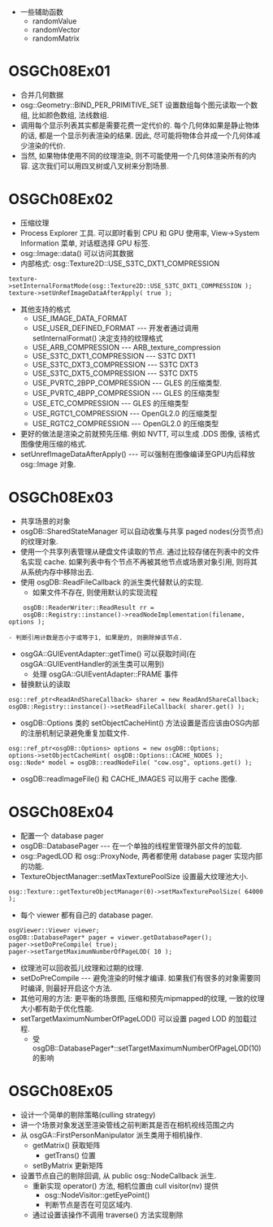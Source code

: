 * 一些辅助函数
    - randomValue
    - randomVector
    - randomMatrix
# OSGCh08Ex01
* 合并几何数据
* osg::Geometry::BIND_PER_PRIMITIVE_SET 设置数组每个图元读取一个数组, 比如颜色数组, 法线数组.
* 调用每个显示列表其实都是需要花费一定代价的. 每个几何体如果是静止物体的话, 都是一个显示列表渲染的结果. 因此, 尽可能将物体合并成一个几何体减少渲染的代价.
* 当然, 如果物体使用不同的纹理渲染, 则不可能使用一个几何体渲染所有的内容. 这次我们可以用四叉树或八叉树来分割场景.

# OSGCh08Ex02
* 压缩纹理
* Process Explorer 工具. 可以即时看到 CPU 和 GPU 使用率, View->System Information 菜单, 对话框选择 GPU 标签.
* osg::Image::data() 可以访问其数据
* 内部格式: osg::Texture2D::USE_S3TC_DXT1_COMPRESSION
```
texture->setInternalFormatMode(osg::Texture2D::USE_S3TC_DXT1_COMPRESSION );
texture->setUnRefImageDataAfterApply( true );
```
* 其他支持的格式
    - USE_IMAGE_DATA_FORMAT
    - USE_USER_DEFINED_FORMAT --- 开发者通过调用 setInternalFormat() 决定支持的纹理格式
    - USE_ARB_COMPRESSION --- ARB_texture_compression
    - USE_S3TC_DXT1_COMPRESSION ---  S3TC DXT1
    - USE_S3TC_DXT3_COMPRESSION ---  S3TC DXT3
    - USE_S3TC_DXT5_COMPRESSION ---  S3TC DXT5
    - USE_PVRTC_2BPP_COMPRESSION --- GLES 的压缩类型.
    - USE_PVRTC_4BPP_COMPRESSION --- GLES 的压缩类型
    - USE_ETC_COMPRESSION --- GLES 的压缩类型
    - USE_RGTC1_COMPRESSION --- OpenGL2.0 的压缩类型
    - USE_RGTC2_COMPRESSION --- OpenGL2.0 的压缩类型
* 更好的做法是渲染之前就预先压缩. 例如 NVTT, 可以生成 .DDS 图像, 该格式图像使用压缩的格式.
* setUnrefImageDataAfterApply() --- 可以强制在图像编译至GPU内后释放 osg::Image 对象.

# OSGCh08Ex03
* 共享场景的对象
* osgDB::SharedStateManager 可以自动收集与共享 paged nodes(分页节点)的纹理对象.
* 使用一个共享列表管理从硬盘文件读取的节点. 通过比较存储在列表中的文件名实现 cache. 如果列表中有个节点不再被其他节点或场景对象引用, 则将其从系统内存中移除出去.
* 使用 osgDB::ReadFileCallback 的派生类代替默认的实现.
    - 如果文件不存在, 则使用默认的实现流程
```
    osgDB::ReaderWriter::ReadResult rr = 
    osgDB::Registry::instance()->readNodeImplementation(filename, options );
```
    - 判断引用计数是否小于或等于1, 如果是的, 则删除掉该节点.
* osgGA::GUIEventAdapter::getTime() 可以获取时间(在osgGA::GUIEventHandler的派生类可以用到)
    - 处理 osgGA::GUIEventAdapter::FRAME 事件
* 替换默认的读取
```
osg::ref_ptr<ReadAndShareCallback> sharer = new ReadAndShareCallback;
osgDB::Registry::instance()->setReadFileCallback( sharer.get() );
```
* osgDB::Options 类的 setObjectCacheHint() 方法设置是否应该由OSG内部的注册机制记录避免重复加载文件.
```
osg::ref_ptr<osgDB::Options> options = new osgDB::Options;
options->setObjectCacheHint( osgDB::Options::CACHE_NODES );
osg::Node* model = osgDB::readNodeFile( "cow.osg", options.get() );
```
* osgDB::readImageFile() 和 CACHE_IMAGES 可以用于 cache 图像.

# OSGCh08Ex04
* 配置一个 database pager
* osgDB::DatabasePager --- 在一个单独的线程里管理外部文件的加载.
* osg::PagedLOD 和 osg::ProxyNode, 两者都使用 database pager 实现内部的功能.
* TextureObjectManager::setMaxTexturePoolSize 设置最大纹理池大小.
```
osg::Texture::getTextureObjectManager(0)->setMaxTexturePoolSize( 64000 );
```
* 每个 viewer 都有自己的 database pager.
```
osgViewer::Viewer viewer;
osgDB::DatabasePager* pager = viewer.getDatabasePager();
pager->setDoPreCompile( true);
pager->setTargetMaximumNumberOfPageLOD( 10 );
```
* 纹理池可以回收孤儿纹理和过期的纹理.
* setDoPreCompile --- 避免渲染的时候才编译. 如果我们有很多的对象需要同时编译, 则最好开启这个方法.
* 其他可用的方法: 更平衡的场景图, 压缩和预先mipmapped的纹理, 一致的纹理大小都有助于优化性能.
* setTargetMaximumNumberOfPageLOD() 可以设置 paged LOD 的加载过程.
    - 受 osgDB::DatabasePager*::setTargetMaximumNumberOfPageLOD(10) 的影响

# OSGCh08Ex05
* 设计一个简单的剔除策略(culling strategy)
* 讲一个场景对象发送至渲染管线之前判断其是否在相机视线范围之内
* 从 osgGA::FirstPersonManipulator 派生类用于相机操作.
  * getMatrix() 获取矩阵
    - getTrans() 位置
  * setByMatrix 更新矩阵
* 设置节点自己的剔除回调, 从 public osg::NodeCallback 派生.
    - 重新实现 operator() 方法, 相机位置由 cull visitor(nv) 提供
        - osg::NodeVisitor::getEyePoint()
        - 判断节点是否在可见区域内.
    - 通过设置该操作不调用 traverse() 方法实现剔除